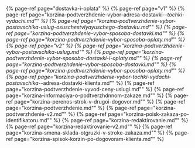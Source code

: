 ﻿{% page-ref page="dostavka-i-oplata" %}
{% page-ref page="v1" %}
{% page-ref page="korzina-podtverzhdenie-vybor-adresa-dostavki-_-tochki-vydachi.md"" %}
{% page-ref page="korzina-podtverzhdenie-vybor-postavschika-uslug-osuschestvlyayuschego-dostavku.md"" %}
{% page-ref page="korzina-podtverzhdenie-vybor-sposoba-dostavki.md"" %}
{% page-ref page="korzina-podtverzhdenie-vybor-sposoba-oplaty.md"" %}
{% page-ref page="v2" %}
{% page-ref page="korzina-podtverzhdenie-vybor-postavschika-uslug.md"" %}
{% page-ref page="korzina-podtverzhdenie-vybor-sposoba-dostavki-i-oplaty.md"" %}
{% page-ref page="korzina-podtverzhdenie-vybor-sposoba-dostavki.md"" %}
{% page-ref page="korzina-podtverzhdenie-vybor-sposoba-oplaty.md"" %}
{% page-ref page="korzina-podtverzhdenie-vybor-tochki-vydachi-postavschika-_-adresa-dostavki-klienta.md"" %}
{% page-ref page="korzina-podtverzhdenie-vyvod-ceny-uslugi.md"" %}
{% page-ref page="korzina-informaciya-o-podtverzhdnnom-zakaze.md"" %}
{% page-ref page="korzina-perenos-strok-v-drugoi-dogovor.md"" %}
{% page-ref page="korzina-podtverzhdenie.md"" %}
{% page-ref page="korzina-podtverzhdenie-v2.md"" %}
{% page-ref page="korzina-poisk-zakaza-po-identifikatoru.md"" %}
{% page-ref page="korzina-redaktirovanie.md"" %}
{% page-ref page="korzina-redaktirovanie-v2.md"" %}
{% page-ref page="korzina-smena-sklada-otgruzki-v-stroke-zakaza.md"" %}
{% page-ref page="korzina-spisok-korzin-po-dogovoram-klienta.md"" %}
